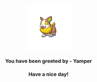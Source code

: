 <p align="center">
            <img src="https://raw.githubusercontent.com/PokeAPI/sprites/master/sprites/pokemon/835.png" width="150" height="150">
          </p>
          <h3 align="center">You have been greeted by - <b>Yamper</b></h3>
          <h3 align="center">Have a nice day!</h3>
        